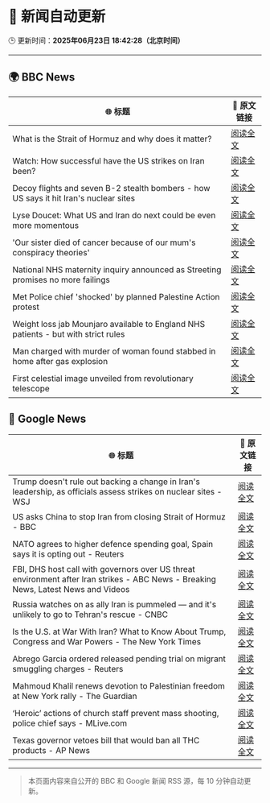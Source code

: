 # 🧠 新闻自动更新

🕒 更新时间：**2025年06月23日 18:42:28（北京时间）**

---

## 🌍 BBC News

| 🌐 标题 | 🔗 原文链接 |
|--------|-------------|
| What is the Strait of Hormuz and why does it matter? | [阅读全文](https://www.bbc.com/news/articles/c78n6p09pzno) |
| Watch: How successful have the US strikes on Iran been? | [阅读全文](https://www.bbc.com/news/videos/cq53l9dvggjo) |
| Decoy flights and seven B-2 stealth bombers - how US says it hit Iran's nuclear sites | [阅读全文](https://www.bbc.com/news/articles/cew0x7159edo) |
| Lyse Doucet: What US and Iran do next could be even more momentous | [阅读全文](https://www.bbc.com/news/articles/cy0w94yj68xo) |
| 'Our sister died of cancer because of our mum's conspiracy theories' | [阅读全文](https://www.bbc.com/news/articles/crenzwyvpn1o) |
| National NHS maternity inquiry announced as Streeting promises no more failings | [阅读全文](https://www.bbc.com/news/articles/c994x95yygyo) |
| Met Police chief 'shocked' by planned Palestine Action protest | [阅读全文](https://www.bbc.com/news/articles/c79q1jv8p24o) |
| Weight loss jab Mounjaro available to England NHS patients - but with strict rules | [阅读全文](https://www.bbc.com/news/articles/cglz4xyk7w9o) |
| Man charged with murder of woman found stabbed in home after gas explosion | [阅读全文](https://www.bbc.com/news/articles/cvg1n295z0wo) |
| First celestial image unveiled from revolutionary telescope | [阅读全文](https://www.bbc.com/news/articles/cj3rmjjgx6xo) |

## 📰 Google News

| 🌐 标题 | 🔗 原文链接 |
|--------|-------------|
| Trump doesn't rule out backing a change in Iran's leadership, as officials assess strikes on nuclear sites - WSJ | [阅读全文](https://news.google.com/rss/articles/CBMia0FVX3lxTE1YUmMtaHhLY1pnQ1ZDbDJHM1VuVjJDeTNLd1VDTEVWMUJ6R1RqdHVEbFFBdjdaX2ZrM2wtbUdKRE1PYm9HLXllbDY3Q1U0Y3c3NDhvVXVKZHhMQ0NrTlRQbTZxeGp5RVNWaUU4?oc=5) |
| US asks China to stop Iran from closing Strait of Hormuz - BBC | [阅读全文](https://news.google.com/rss/articles/CBMiWkFVX3lxTE5ib0xUaDJFNi1NUElqUm0zX255ajB0MjYtVW9nM2U5Um1FWUpGbmVJZ0xoWFdlQjNtQ2Z3b0d2LVEyLXhVQ01aM2d3RVVIZ3pGd25qNm5wVndVQdIBX0FVX3lxTE1KQVg0T1ZPS1RqbXA5X1g1b3NLajVtNWM3ZGtsVmFaWGcyYUdZZEV6elBWRjNPeFFfYlgzYUhOZDVEV3VicEpUY25PaEVmMUZwMzNzU2FNcEFOWFhMNnVj?oc=5) |
| NATO agrees to higher defence spending goal, Spain says it is opting out - Reuters | [阅读全文](https://news.google.com/rss/articles/CBMiwAFBVV95cUxPYmlsS1QzemRFTWhMUnVrZXY3VUdWcXdCSUVxc1hNblVYVGJMWHNGbnpTZ1F0aFZ0eUhhYzk4eE52SmpaTmF5ZmFOa0xDMk4zTnNScnprYWJvZ1p3cVZSRVpZOXlVWnpZeTRhS2ZUVmVCZHRoR2xmTWZ1THk4UjZ3VlZSREFjb21JQ3AzYm1lVXRPMGd2eFdJM21acmMzXzBwdl9naTBzRWVKeGFjWUlWNEhMaVZtbUtzb3JWQVd1RFM?oc=5) |
| FBI, DHS host call with governors over US threat environment after Iran strikes - ABC News - Breaking News, Latest News and Videos | [阅读全文](https://news.google.com/rss/articles/CBMiogFBVV95cUxPbkFDN3NfSHF2SGV1OFNQSkl6Tk9zMWtEYXB3TXFGRHBfYmFmRjBiOUpMU3RETEtfRnRja3BDY2c0R0pnOWJON1Z4bnV0VV9JLVZOWnplNlloQ1l0eW1mSkhTaWpVektYcjJnWEZyTzIzMzRndVVYUnlpbUpjcnFzVUVReEs2LVo1VEIzYzhmMVFYeEhjVDFKV21XU3o3YXhVMmfSAacBQVVfeXFMTjlneTZBM1NGYTRYbnVOSWZieFJTVndCYmFHTFczSjlXeUdCcVpsMlotUmxNQmdCLV9fMjUzMEwxUWNoLUU2UGlmNFR3NDg4YkdWSVEtcFZ3VDBmaDB1QllJVTIydTBpRS1lQlctZUFZVFZZMHhrOUdPTktUQ2hwYzZVN2xKb3VLQ21Ya3hTNEFYUko2ZEtkQXNlT2JwcGJrbU1Oc0RfY3M?oc=5) |
| Russia watches on as ally Iran is pummeled — and it's unlikely to go to Tehran's rescue - CNBC | [阅读全文](https://news.google.com/rss/articles/CBMihgFBVV95cUxQSFRBUndMUTA3dzJpSnJZbE9EempuOE5vQUdvcGxTZFF4dHV6eXdnX3l1bGdncEdqYkdiSEtMUDl6TzVPNTlQbUh1WS1zUkowZ3ZxUUMwZU43U0lIYUtZSTQxNTBkdk5MYU9HZzBUWDYwc0ZnQk55T01EaXFwQVItSHphTUFFd9IBiwFBVV95cUxOQXJpT2xqWWNFNlBXR3o2NFh1VDQ1M3VDYk5aMHpFNnJOcFMwaVlDang4al91a19xZXc3VE16ZlN6aVB6M0Z4UUtfcFpwY2tnWktoQVJrdGF2T2JvYnhuNkNxb0RPeFF2TFFRZFhpM29VOXB4MEdSRzFPNkFUbGwwU2lSVXF5YTFqMHJV?oc=5) |
| Is the U.S. at War With Iran? What to Know About Trump, Congress and War Powers - The New York Times | [阅读全文](https://news.google.com/rss/articles/CBMif0FVX3lxTFAtTUZoOWJON3pWVWNmWHIyOElyVG96R2Q2M0dOOS05dGdjcFNnN2FGSU8zLWZDSnU5cnhoVHZ1cEN3Yk1lenNmYUh2Z3loRTZaNll2Z3R2d1FKN1hNMzNiM3lqbmJuakxhalg4c3B1alduVVFzWUFxZ0ZXSWUtUjA?oc=5) |
| Abrego Garcia ordered released pending trial on migrant smuggling charges - Reuters | [阅读全文](https://news.google.com/rss/articles/CBMitgFBVV95cUxQNVpGdTRycElGQktwNDBLbUZNaUFnelc1YzNRTVFHSkp0TGlLeFdKbzZOWXhzUXhHd3EycmJ0Y2JGTTFwQXYxN2VlSUlKTlJvUWlPV05iQlQtOVkwQk1OQnRWck9qMXBsdzR5ajZmSnFtSzVUdkpWaVR0dGFLX3ZLMGZYRUU3d1I0UHVPQXVXaWsyakJWb3F1anAwX2hvU1AxSUlLT2t0YkRUY09sZzlfZEEzWjBTdw?oc=5) |
| Mahmoud Khalil renews devotion to Palestinian freedom at New York rally - The Guardian | [阅读全文](https://news.google.com/rss/articles/CBMimAFBVV95cUxOMTZlczVXM2lFSHp1VXFHRkJrRnd5cWhoZDVWMFBjVHIwVVdFSTFVeDgydDlINmdISTdoY3FKOThpaHhlOFdvUXhxbVoxOUdGQ0p5T3hMdXo0cmJjZGI0VnZvRlI1SHZjMG93YWRIX0VLbWduWldVcm1FZGtMdnRpWlBnZUlnLUZqTFB5OHFnaVowUmZ6czhGRw?oc=5) |
| ‘Heroic’ actions of church staff prevent mass shooting, police chief says - MLive.com | [阅读全文](https://news.google.com/rss/articles/CBMirwFBVV95cUxPY1Jpb1lsUlNfanQ0Tzg5eUdQajVYMUV2dVdwRUl6c056T3VlaE1SRFc0dGdxSU8yYkZHNXpZNG1jM2FMV2RUT2Rpc2NjdzZPM0RvQVhHYkN2VTNEamZWMnVJZUYyc1pOQTVQZTUyOFdwTzRFNnVTbXFzd090ME9GQmdiOXRPWVhOOG5VSUNDbmhwRi12QkRuS01TanZYMjdKSEQ2S2hZc04wT3pkM2Zn?oc=5) |
| Texas governor vetoes bill that would ban all THC products - AP News | [阅读全文](https://news.google.com/rss/articles/CBMimwFBVV95cUxOdkFhSHJEWmtJSDVWdzg3X2x4OXFhaV94TUFQZWNUNjI3SDRaUGZwQTBhcDlUaVphNEd0anBEc0Z5bWtvX1l5N3hfMGRZaDZRSkc3dUR4Y1BlREFQRHdyd1BIZWNjYVY0Vl9JTFN0RjdwWGtZTkZDMk5BWGVKclZpczdLTjd2d0l3T21HNGkzeFFGRUQ3YTUtbWJmUQ?oc=5) |

---
> 本页面内容来自公开的 BBC 和 Google 新闻 RSS 源，每 10 分钟自动更新。